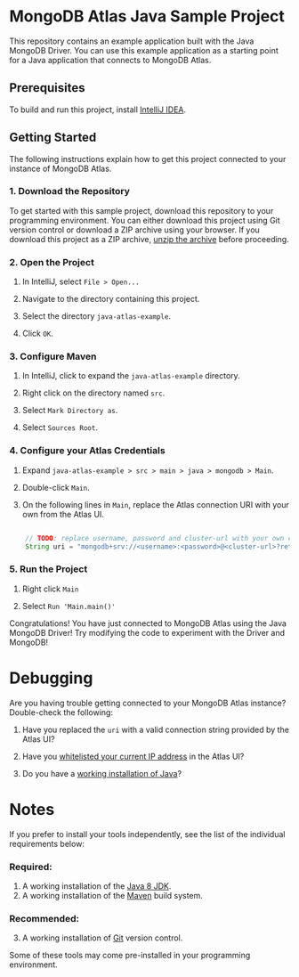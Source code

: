 # MongoDB Atlas Java Sample Project

This repository contains an example application built
with the Java MongoDB Driver. You can use this example
application as a starting point for a Java application
that connects to MongoDB Atlas.

## Prerequisites

To build and run this project, install
[IntelliJ IDEA](https://www.jetbrains.com/idea/).

## Getting Started

The following instructions explain how to get this project
connected to your instance of MongoDB Atlas.

### 1. Download the Repository

To get started with this sample project, download this repository to your
programming environment. You can either download this project using Git
version control or download a ZIP archive using your browser. If you download
this project as a ZIP archive,
[unzip the archive](https://www.wikihow.com/Unzip-a-File) before proceeding.

### 2. Open the Project

1. In IntelliJ, select `File > Open... `

2. Navigate to the directory containing this project.

3. Select the directory `java-atlas-example`.

4. Click `OK`.

### 3. Configure Maven

1. In IntelliJ, click to expand the `java-atlas-example` directory.

2. Right click on the directory named `src`.

3. Select `Mark Directory as`.

4. Select `Sources Root`.

### 4. Configure your Atlas Credentials

1. Expand `java-atlas-example > src > main > java > mongodb > Main`.

2. Double-click `Main`.

3. On the following lines in `Main`, replace the Atlas connection URI with your own from the Atlas UI.

```java

    // TODO: replace username, password and cluster-url with your own configuration data!
    String uri = "mongodb+srv://<username>:<password>@<cluster-url>?retryWrites=true&w=majority";
```

### 5. Run the Project

1. Right click `Main`

2. Select `Run 'Main.main()'`

Congratulations! You have just connected to MongoDB Atlas using the Java MongoDB Driver!
Try modifying the code to experiment with the Driver and MongoDB!

# Debugging

Are you having trouble getting connected to your MongoDB Atlas instance? Double-check the following:

1. Have you replaced the `uri` with a valid connection string provided by the Atlas UI?

2. Have you [whitelisted your current IP address](https://docs.atlas.mongodb.com/security-whitelist/) in the Atlas UI?

3. Do you have a [working installation of Java](https://stackoverflow.com/questions/18888220/how-to-check-whether-java-is-installed-on-the-computer)?

# Notes

If you prefer to install your tools independently,
see the list of the individual requirements below:

### Required:
1) A working installation of the [Java 8 JDK](https://developers.redhat.com/products/openjdk/download).
2) A working installation of the [Maven](https://maven.apache.org/) build system.

### Recommended:
3) A working installation of [Git](https://git-scm.com/downloads) version control.

Some of these tools may come pre-installed in your programming environment.